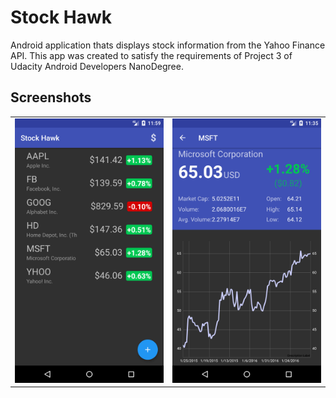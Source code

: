 # Stock Hawk
Android application thats displays stock information from the Yahoo Finance API. This app was created to satisfy the requirements of Project 3 of Udacity Android Developers NanoDegree. 

## Screenshots
<table>
  <tr>
    <td>
<img src="https://raw.githubusercontent.com/ndgithub/Stockhawk/master/screenshots/Screenshot_1490251984.png" alt="alt text" width="300"> </td>
    <td>
<img src="https://raw.githubusercontent.com/ndgithub/stockhawk/master/screenshots/Screenshot_1490250503.png" alt="alt text" width="300"></td></tr></table>


